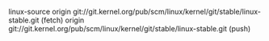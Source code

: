 linux-source 
origin	git://git.kernel.org/pub/scm/linux/kernel/git/stable/linux-stable.git (fetch)
origin	git://git.kernel.org/pub/scm/linux/kernel/git/stable/linux-stable.git (push)


